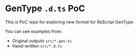# GenType `.d.ts` PoC

This is PoC repo for exploring new format for ReScript GenType

You can see examples from:

- Original outputs `src/*.gen.ts` 
- Hand-written `src/*.d.ts`

